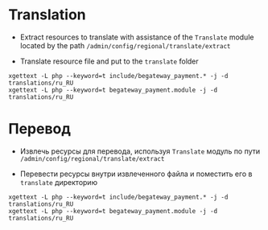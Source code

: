 # Translation

  * Extract resources to translate with assistance of the `Translate` module located by the path `/admin/config/regional/translate/extract`

  * Translate resource file and put to the `translate` folder

```
xgettext -L php --keyword=t include/begateway_payment.* -j -d translations/ru_RU
xgettext -L php --keyword=t begateway_payment.module -j -d translations/ru_RU
```

# Перевод

  * Извлечь ресурсы для перевода, используя `Translate` модуль по пути `/admin/config/regional/translate/extract`

  * Перевести ресурсы внутри извлеченного файла и поместить его в `translate` директорию

```
xgettext -L php --keyword=t include/begateway_payment.* -j -d translations/ru_RU
xgettext -L php --keyword=t begateway_payment.module -j -d translations/ru_RU
```
